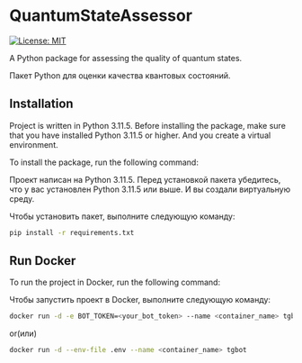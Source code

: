 # QuantumStateAssessor
[![License: MIT](https://img.shields.io/badge/License-MIT-yellow.svg)](https://opensource.org/licenses/MIT)

A Python package for assessing the quality of quantum states.

Пакет Python для оценки качества квантовых состояний.

## Installation
Project is written in Python 3.11.5. 
Before installing the package, make sure that you have installed Python 3.11.5 or higher. 
And you create a virtual environment.

To install the package, run the following command:

Проект написан на Python 3.11.5. Перед установкой пакета убедитесь, что у вас установлен Python 3.11.5 или выше. И вы создали виртуальную среду.

Чтобы установить пакет, выполните следующую команду:
```bash
pip install -r requirements.txt
```

## Run Docker
To run the project in Docker, run the following command:

Чтобы запустить проект в Docker, выполните следующую команду:
```bash
docker run -d -e BOT_TOKEN=<your_bot_token> --name <container_name> tgbot
```
or(или)
```bash
docker run -d --env-file .env --name <container_name> tgbot
```